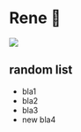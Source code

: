 # Rene :monkey:

![](https://github.com/zerorae.png)

## random list
- bla1
- bla2
- bla3
- new bla4
